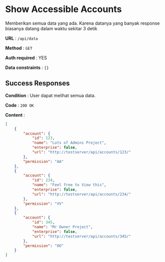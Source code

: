 # Show Accessible Accounts

Memberikan semua data yang ada. Karena datanya yang banyak response biasanya datang dalam waktu sekitar 3 detik

**URL** : `/api/data`

**Method** : `GET`

**Auth required** : YES

**Data constraints** : `{}`

## Success Responses

**Condition** : User dapat melihat semua data.

**Code** : `200 OK`

**Content** : 

```json
[
    {
        "account": {
            "id": 123,
            "name": "Lots of Admins Project",
            "enterprise": false,
            "url": "http://testserver/api/accounts/123/"
        },
        "permission": "AA"
    },
    {
        "account": {
            "id": 234,
            "name": "Feel free to View this",
            "enterprise": false,
            "url": "http://testserver/api/accounts/234/"
        },
        "permission": "VV"
    },
    {
        "account": {
            "id": 345,
            "name": "Mr Owner Project",
            "enterprise": false,
            "url": "http://testserver/api/accounts/345/"
        },
        "permission": "OO"
    }
]
```